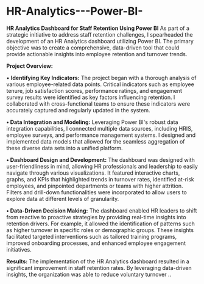 # HR-Analytics---Power-BI-
**HR Analytics Dashboard for Staff Retention Using Power BI**
As part of a strategic initiative to address staff retention challenges, I spearheaded the development of an HR Analytics dashboard utilizing Power BI. The primary objective was to create a comprehensive, data-driven tool that could provide actionable insights into employee retention and turnover trends.


**Project Overview:**


•	**Identifying Key Indicators:** The project began with a thorough analysis of various employee-related data points. Critical indicators such as employee tenure, job satisfaction scores, performance ratings, and engagement survey results were identified as key factors influencing retention. I collaborated with cross-functional teams to ensure these indicators were accurately captured and regularly updated in the system.


**•	Data Integration and Modeling:** Leveraging Power BI's robust data integration capabilities, I connected multiple data sources, including HRIS, employee surveys, and performance management systems. I designed and implemented data models that allowed for the seamless aggregation of these diverse data sets into a unified platform.


**•	Dashboard Design and Development:** The dashboard was designed with user-friendliness in mind, allowing HR professionals and leadership to easily navigate through various visualizations. It featured interactive charts, graphs, and KPIs that highlighted trends in turnover rates, identified at-risk employees, and pinpointed departments or teams with higher attrition. Filters and drill-down functionalities were incorporated to allow users to explore data at different levels of granularity.



**•	Data-Driven Decision Making:** The dashboard enabled HR leaders to shift from reactive to proactive strategies by providing real-time insights into retention drivers. For example, it allowed the identification of patterns such as higher turnover in specific roles or demographic groups. These insights facilitated targeted interventions such as tailored training programs, improved onboarding processes, and enhanced employee engagement initiatives.


**Results:**
The implementation of the HR Analytics dashboard resulted in a significant improvement in staff retention rates. By leveraging data-driven insights, the organization was able to reduce voluntary turnover ..
